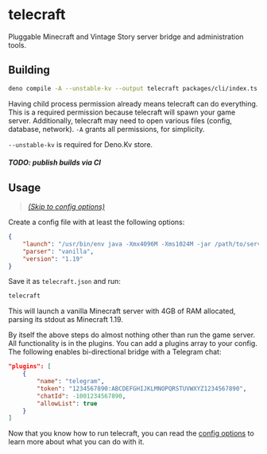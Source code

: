 # telecraft

Pluggable Minecraft and Vintage Story server bridge and administration tools.

## Building

```sh
deno compile -A --unstable-kv --output telecraft packages/cli/index.ts
```

Having child process permission already means telecraft can do everything. This is a required permission because telecraft will spawn your game server. Additionally, telecraft may need to open various files (config, database, network). `-A` grants all permissions, for simplicity.

`--unstable-kv` is required for Deno.Kv store.

##### TODO: publish builds via CI

## Usage

> _[(Skip to config options)](docs/CONFIG.md)_

Create a config file with at least the following options:

```json
{
	"launch": "/usr/bin/env java -Xmx4096M -Xms1024M -jar /path/to/server.jar nogui",
	"parser": "vanilla",
	"version": "1.19"
}
```

Save it as `telecraft.json` and run:

```sh
telecraft
```

This will launch a vanilla Minecraft server with 4GB of RAM allocated, parsing its stdout as Minecraft 1.19.

By itself the above steps do almost nothing other than run the game server. All functionality is in the plugins. You can add a plugins array to your config. The following enables bi-directional bridge with a Telegram chat:

```json
"plugins": [
	{
		"name": "telegram",
		"token": "1234567890:ABCDEFGHIJKLMNOPQRSTUVWXYZ1234567890",
		"chatId": -1001234567890,
		"allowList": true
	}
]
```

Now that you know how to run telecraft, you can read the [config options](docs/CONFIG.md) to learn more about what you can do with it.
